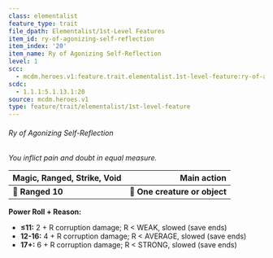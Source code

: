 ```yaml
---
class: elementalist
feature_type: trait
file_dpath: Elementalist/1st-Level Features
item_id: ry-of-agonizing-self-reflection
item_index: '20'
item_name: Ry of Agonizing Self-Reflection
level: 1
scc:
  - mcdm.heroes.v1:feature.trait.elementalist.1st-level-feature:ry-of-agonizing-self-reflection
scdc:
  - 1.1.1:5.1.13.1:20
source: mcdm.heroes.v1
type: feature/trait/elementalist/1st-level-feature
---
```


###### Ry of Agonizing Self-Reflection

*You inflict pain and doubt in equal measure.*

| **Magic, Ranged, Strike, Void** |               **Main action** |
| ------------------------------- | ----------------------------: |
| **📏 Ranged 10**                | **🎯 One creature or object** |

**Power Roll + Reason:**

- **≤11:** 2 + R corruption damage; R < WEAK, slowed (save ends)
- **12-16:** 4 + R corruption damage; R < AVERAGE, slowed (save ends)
- **17+:** 6 + R corruption damage; R < STRONG, slowed (save ends)
